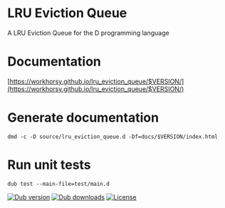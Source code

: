 # LRU Eviction Queue
A LRU Eviction Queue for the D programming language

# Documentation

[https://workhorsy.github.io/lru_eviction_queue/$VERSION/](https://workhorsy.github.io/lru_eviction_queue/$VERSION/)

# Generate documentation

```
dmd -c -D source/lru_eviction_queue.d -Df=docs/$VERSION/index.html
```

# Run unit tests

```
dub test --main-file=test/main.d
```

[![Dub version](https://img.shields.io/dub/v/lru_eviction_queue.svg)](https://code.dlang.org/packages/lru_eviction_queue)
[![Dub downloads](https://img.shields.io/dub/dt/lru_eviction_queue.svg)](https://code.dlang.org/packages/lru_eviction_queue)
[![License](https://img.shields.io/badge/license-BSL_1.0-blue.svg)](https://raw.githubusercontent.com/workhorsy/lru_eviction_queue/master/LICENSE)
